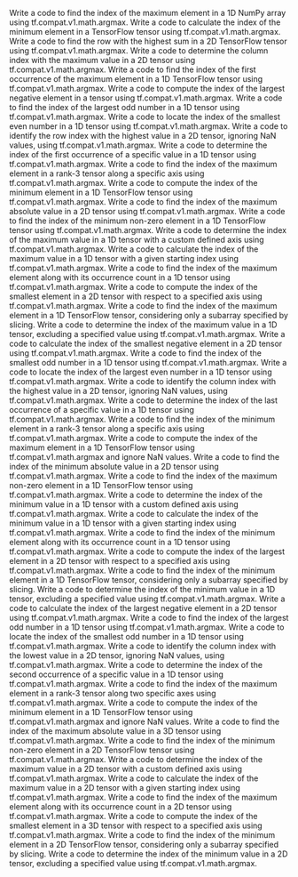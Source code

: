 Write a code to find the index of the maximum element in a 1D NumPy array using tf.compat.v1.math.argmax.
Write a code to calculate the index of the minimum element in a TensorFlow tensor using tf.compat.v1.math.argmax.
Write a code to find the row with the highest sum in a 2D TensorFlow tensor using tf.compat.v1.math.argmax.
Write a code to determine the column index with the maximum value in a 2D tensor using tf.compat.v1.math.argmax.
Write a code to find the index of the first occurrence of the maximum element in a 1D TensorFlow tensor using tf.compat.v1.math.argmax.
Write a code to compute the index of the largest negative element in a tensor using tf.compat.v1.math.argmax.
Write a code to find the index of the largest odd number in a 1D tensor using tf.compat.v1.math.argmax.
Write a code to locate the index of the smallest even number in a 1D tensor using tf.compat.v1.math.argmax.
Write a code to identify the row index with the highest value in a 2D tensor, ignoring NaN values, using tf.compat.v1.math.argmax.
Write a code to determine the index of the first occurrence of a specific value in a 1D tensor using tf.compat.v1.math.argmax.
Write a code to find the index of the maximum element in a rank-3 tensor along a specific axis using tf.compat.v1.math.argmax.
Write a code to compute the index of the minimum element in a 1D TensorFlow tensor using tf.compat.v1.math.argmax.
Write a code to find the index of the maximum absolute value in a 2D tensor using tf.compat.v1.math.argmax.
Write a code to find the index of the minimum non-zero element in a 1D TensorFlow tensor using tf.compat.v1.math.argmax.
Write a code to determine the index of the maximum value in a 1D tensor with a custom defined axis using tf.compat.v1.math.argmax.
Write a code to calculate the index of the maximum value in a 1D tensor with a given starting index using tf.compat.v1.math.argmax.
Write a code to find the index of the maximum element along with its occurrence count in a 1D tensor using tf.compat.v1.math.argmax.
Write a code to compute the index of the smallest element in a 2D tensor with respect to a specified axis using tf.compat.v1.math.argmax.
Write a code to find the index of the maximum element in a 1D TensorFlow tensor, considering only a subarray specified by slicing.
Write a code to determine the index of the maximum value in a 1D tensor, excluding a specified value using tf.compat.v1.math.argmax.
Write a code to calculate the index of the smallest negative element in a 2D tensor using tf.compat.v1.math.argmax.
Write a code to find the index of the smallest odd number in a 1D tensor using tf.compat.v1.math.argmax.
Write a code to locate the index of the largest even number in a 1D tensor using tf.compat.v1.math.argmax.
Write a code to identify the column index with the highest value in a 2D tensor, ignoring NaN values, using tf.compat.v1.math.argmax.
Write a code to determine the index of the last occurrence of a specific value in a 1D tensor using tf.compat.v1.math.argmax.
Write a code to find the index of the minimum element in a rank-3 tensor along a specific axis using tf.compat.v1.math.argmax.
Write a code to compute the index of the maximum element in a 1D TensorFlow tensor using tf.compat.v1.math.argmax and ignore NaN values.
Write a code to find the index of the minimum absolute value in a 2D tensor using tf.compat.v1.math.argmax.
Write a code to find the index of the maximum non-zero element in a 1D TensorFlow tensor using tf.compat.v1.math.argmax.
Write a code to determine the index of the minimum value in a 1D tensor with a custom defined axis using tf.compat.v1.math.argmax.
Write a code to calculate the index of the minimum value in a 1D tensor with a given starting index using tf.compat.v1.math.argmax.
Write a code to find the index of the minimum element along with its occurrence count in a 1D tensor using tf.compat.v1.math.argmax.
Write a code to compute the index of the largest element in a 2D tensor with respect to a specified axis using tf.compat.v1.math.argmax.
Write a code to find the index of the minimum element in a 1D TensorFlow tensor, considering only a subarray specified by slicing.
Write a code to determine the index of the minimum value in a 1D tensor, excluding a specified value using tf.compat.v1.math.argmax.
Write a code to calculate the index of the largest negative element in a 2D tensor using tf.compat.v1.math.argmax.
Write a code to find the index of the largest odd number in a 1D tensor using tf.compat.v1.math.argmax.
Write a code to locate the index of the smallest odd number in a 1D tensor using tf.compat.v1.math.argmax.
Write a code to identify the column index with the lowest value in a 2D tensor, ignoring NaN values, using tf.compat.v1.math.argmax.
Write a code to determine the index of the second occurrence of a specific value in a 1D tensor using tf.compat.v1.math.argmax.
Write a code to find the index of the maximum element in a rank-3 tensor along two specific axes using tf.compat.v1.math.argmax.
Write a code to compute the index of the minimum element in a 1D TensorFlow tensor using tf.compat.v1.math.argmax and ignore NaN values.
Write a code to find the index of the maximum absolute value in a 3D tensor using tf.compat.v1.math.argmax.
Write a code to find the index of the minimum non-zero element in a 2D TensorFlow tensor using tf.compat.v1.math.argmax.
Write a code to determine the index of the maximum value in a 2D tensor with a custom defined axis using tf.compat.v1.math.argmax.
Write a code to calculate the index of the maximum value in a 2D tensor with a given starting index using tf.compat.v1.math.argmax.
Write a code to find the index of the maximum element along with its occurrence count in a 2D tensor using tf.compat.v1.math.argmax.
Write a code to compute the index of the smallest element in a 3D tensor with respect to a specified axis using tf.compat.v1.math.argmax.
Write a code to find the index of the minimum element in a 2D TensorFlow tensor, considering only a subarray specified by slicing.
Write a code to determine the index of the minimum value in a 2D tensor, excluding a specified value using tf.compat.v1.math.argmax.